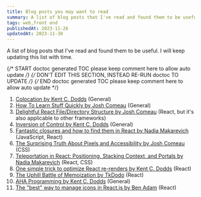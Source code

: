 ```yaml
---
title: Blog posts you may want to read
summary: A list of blog posts that I've read and found them to be useful.
tags: web,front end
publishedAt: 2023-11-26
updatedAt: 2023-11-30
---
```

A list of blog posts that I've read and found them to be useful. I will keep updating this list with time.

{/* START doctoc generated TOC please keep comment here to allow auto update */}
{/* DON'T EDIT THIS SECTION, INSTEAD RE-RUN doctoc TO UPDATE */}
{/* END doctoc generated TOC please keep comment here to allow auto update */}

1. [Colocation by Kent C. Dodds](https://kentcdodds.com/blog/colocation) (General)
1. [How To Learn Stuff Quickly by Josh Comeau](https://www.joshwcomeau.com/blog/how-to-learn-stuff-quickly/) (General)
1. [Delightful React File/Directory Structure by Josh Comeau](https://www.joshwcomeau.com/react/file-structure/) (React, but it's also applicable to other frameworks)
1. [Inversion of Control by Kent C. Dodds](https://kentcdodds.com/blog/inversion-of-control) (General)
1. [Fantastic closures and how to find them in React by Nadia Makarevich](https://www.developerway.com/posts/fantastic-closures) (JavaScript, React)
1. [The Surprising Truth About Pixels and Accessibility by Josh Comeau](https://www.developerway.com/posts/fantastic-closures) (CSS)
1. [Teleportation in React: Positioning, Stacking Context, and Portals by Nadia Makarevich](https://www.developerway.com/posts/fantastic-closures) (React, CSS)
1. [One simple trick to optimize React re-renders by Kent C. Dodds](https://kentcdodds.com/blog/optimize-react-re-renders) (React)
1. [The Uphill Battle of Memoization by TkDodo](https://tkdodo.eu/blog/the-uphill-battle-of-memoization) (React)
1. [AHA Programming by Kent C. Dodds](https://kentcdodds.com/blog/aha-programming) (General)
1. [The "best" way to manage icons in React.js by Ben Adam](https://benadam.me/thoughts/react-svg-sprites/) (React)
